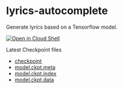 # lyrics-autocomplete

Generate lyrics based on a Tensorflow model.

[![Open in Cloud Shell](https://gstatic.com/cloudssh/images/open-btn.png)](https://console.cloud.google.com/cloudshell/open?git_repo=https://github.com/ManifoldRhythms/lyrics-autocomplete&tutorial=tutorial.md)


Latest Checkpoint files

* [checkpoint][ckpt]
* [model.ckpt.meta][ckpt_meta]
* [model.ckpt.index][ckpt_index]
* [model.ckpt.data][ckpt_data]

[ckpt]: https://storage.googleapis.com/mr-lyrics-autocomplete-data/model/checkpoint
[ckpt_meta]: https://storage.googleapis.com/mr-lyrics-autocomplete-data/model/model.ckpt-74500.meta
[ckpt_index]: https://storage.googleapis.com/mr-lyrics-autocomplete-data/model/model.ckpt-74500.index
[ckpt_data]: https://storage.googleapis.com/mr-lyrics-autocomplete-data/model/model.ckpt-74500.data-00000-of-00001

